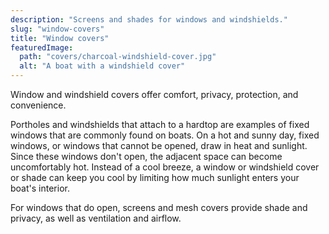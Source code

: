 ```yaml
---
description: "Screens and shades for windows and windshields."
slug: "window-covers"
title: "Window covers"
featuredImage:
  path: "covers/charcoal-windshield-cover.jpg"
  alt: "A boat with a windshield cover"
---
```


Window and windshield covers offer comfort, privacy, protection, and
convenience.

<!--more-->

Portholes and windshields that attach to a hardtop are examples of fixed
windows that are commonly found on boats. On a hot and sunny day, fixed
windows, or windows that cannot be opened, draw in heat and sunlight. Since
these windows don't open, the adjacent space can become uncomfortably hot.
Instead of a cool breeze, a window or windshield cover or shade can keep you
cool by limiting how much sunlight enters your boat's interior.

For windows that do open, screens and mesh covers provide shade and privacy, as
well as ventilation and airflow.
